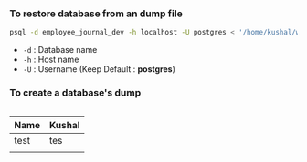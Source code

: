 ### To restore database from an dump file 
```bash
psql -d employee_journal_dev -h localhost -U postgres < '/home/kushal/work-diary-dev-21-mar-2023-backup.dump'
```
- `-d` : Database name
- `-h` : Host name
- `-U` : Username (Keep Default : **postgres**)

### To create a database's dump
```bash

```

 | Name | Kushal |
 | ---- | ------ |
 | test | tes    |
 |      |        |
